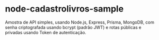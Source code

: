 # node-cadastrolivros-sample
Amostra de API simples, usando Node.js, Express, Prisma, MongoDB, com senha criptografada usando bcrypt (padrão JWT) e rotas públicas e privadas usando Token de autenticação.
